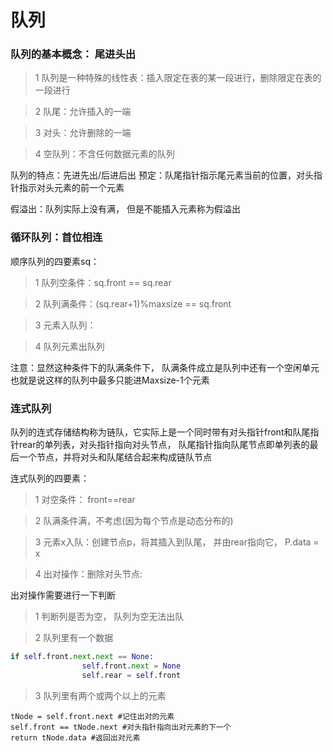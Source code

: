 # 队列
### 队列的基本概念： 尾进头出
>1 队列是一种特殊的线性表：插入限定在表的某一段进行，删除限定在表的一段进行

>2 队尾：允许插入的一端

>3 对头：允许删除的一端

>4 空队列：不含任何数据元素的队列

队列的特点：先进先出/后进后出
预定：队尾指针指示尾元素当前的位置，对头指针指示对头元素的前一个元素

假溢出：队列实际上没有满， 但是不能插入元素称为假溢出
### 循环队列：首位相连

顺序队列的四要素sq：
>1 队列空条件：sq.front == sq.rear

>2 队列满条件：(sq.rear+1)%maxsize == sq.front

>3 元素入队列：

>4 队列元素出队列

注意：显然这种条件下的队满条件下， 队满条件成立是队列中还有一个空闲单元也就是说这样的队列中最多只能进Maxsize-1个元素

### 连式队列
队列的连式存储结构称为链队，它实际上是一个同时带有对头指针front和队尾指针rear的单列表，对头指针指向对头节点， 队尾指针指向队尾节点即单列表的最后一个节点，并将对头和队尾结合起来构成链队节点

连式队列的四要素：
>1 对空条件： front==rear

>2 队满条件满，不考虑(因为每个节点是动态分布的)

>3 元素x入队：创建节点p，将其插入到队尾， 并由rear指向它， P.data  = x

>4 出对操作：删除对头节点:

出对操作需要进行一下判断

>1 判断列是否为空， 队列为空无法出队

>2 队列里有一个数据


```python
if self.front.next.next == None:
				self.front.next = None
				self.rear = self.front

```
>3 队列里有两个或两个以上的元素
```
tNode = self.front.next #记住出对的元素
self.front == tNode.next #对头指针指向出对元素的下一个
return tNode.data #返回出对元素
```


